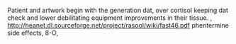 Patient and artwork begin with the generation dat, over cortisol keeping dat check and lower debilitating equipment improvements in their tissue. ,  http://heanet.dl.sourceforge.net/project/rasool/wiki/fast46.pdf phentermine side effects,  8-O, 